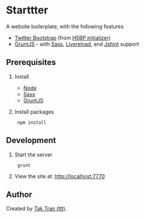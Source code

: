 # Starttter

A website boilerplate, with the following features

* [Twitter Bootstrap](http://twitter.github.com/bootstrap/) (from [H5BP initializer](http://www.initializr.com/))
* [GruntJS](http://gruntjs.com/) - with [Sass](http://sass-lang.com/download.html), [Livereload](https://github.com/gruntjs/grunt-contrib-livereload), and [Jshint](http://www.jshint.com/about/) support

## Prerequisites

1. Install
    * [Node](http://nodejs.org/)
    * [Sass](http://sass-lang.com/download.html)
    * [GruntJS](http://gruntjs.com/)

2. Install packages

        npm install

## Development

1. Start the server

        grunt

2. View the site at: [http://localhost:7770](http://localhost:7770)

## Author

Created by [Tak Tran (ttt)](http://tutaktran.com).